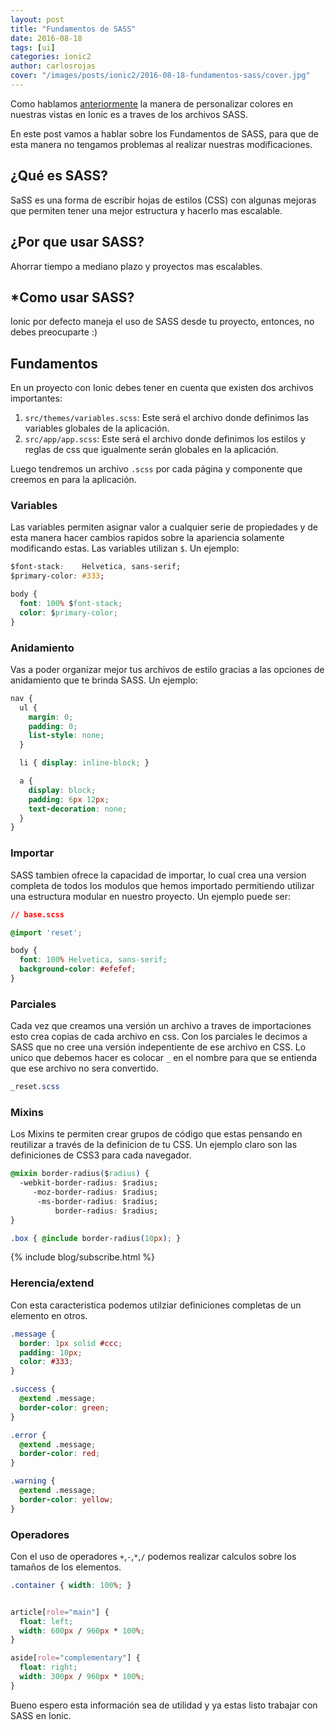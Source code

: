 ```yaml
---
layout: post
title: "Fundamentos de SASS"
date: 2016-08-18
tags: [ui]
categories: ionic2
author: carlosrojas
cover: "/images/posts/ionic2/2016-08-18-fundamentos-sass/cover.jpg"
---
```


<amp-img width="1024" height="512" layout="responsive" src="/images/posts/ionic2/2016-08-18-fundamentos-sass/cover.jpg"></amp-img>

Como hablamos [anteriormente](https://www.ion-book.com/blog/ionic2/custom-colors/) la manera de personalizar colores en nuestras vistas en Ionic es a traves de los archivos SASS.

En este post vamos a hablar sobre los Fundamentos de SASS, para que de esta manera no tengamos problemas al realizar nuestras modificaciones.

<div class="row">
  <div class="col col-100 col-md-50 col-lg-50">
    <amp-img width="427" height="320" layout="responsive" src="/images/posts/ionic2/2016-08-18-fundamentos-sass/logo.png" alt="sass"></amp-img>
  </div>
</div>

## ¿Qué es SASS?

SaSS es una forma de escribir hojas de estilos (CSS) con algunas mejoras que permiten tener una mejor estructura y hacerlo mas escalable.

## ¿Por que usar SASS?

Ahorrar tiempo a mediano plazo y proyectos mas escalables.

## *Como usar SASS?

Ionic por defecto maneja el uso de SASS desde tu proyecto, entonces, no debes preocuparte :)

## Fundamentos

En un proyecto con Ionic debes tener en cuenta que existen dos archivos importantes:
 
1. `src/themes/variables.scss`: Este será el archivo donde definimos las variables globales de la aplicación.
1. `src/app/app.scss`: Este será el archivo donde definimos los estilos y reglas de css que igualmente serán globales en la aplicación.
 
Luego tendremos un archivo `.scss` por cada página y componente que creemos en para la aplicación.

### Variables

Las variables permiten asignar valor a cualquier serie de propiedades y de esta manera hacer cambios rapidos sobre la apariencia solamente modificando
estas. Las variables utilizan `$`. Un ejemplo:

```css
$font-stack:    Helvetica, sans-serif;
$primary-color: #333;

body {
  font: 100% $font-stack;
  color: $primary-color;
}
```

### Anidamiento

Vas a poder organizar mejor tus archivos de estilo gracias a las opciones de anidamiento que te brinda SASS. Un ejemplo:

```css
nav {
  ul {
    margin: 0;
    padding: 0;
    list-style: none;
  }

  li { display: inline-block; }

  a {
    display: block;
    padding: 6px 12px;
    text-decoration: none;
  }
}
```

### Importar

SASS tambien ofrece la capacidad de importar, lo cual  crea una version completa de todos los modulos que hemos importado permitiendo utilizar una estructura modular en nuestro proyecto. Un ejemplo puede ser:

```css
// base.scss

@import 'reset';

body {
  font: 100% Helvetica, sans-serif;
  background-color: #efefef;
}
```

### Parciales

Cada vez que creamos una versión un archivo a traves de importaciones esto crea copias de cada archivo en css. Con los parciales le decimos a SASS que no cree una versión indepentiente de ese archivo en CSS.
Lo unico que debemos hacer es colocar `_` en el nombre para que se entienda que ese archivo no sera convertido.

```css
_reset.scss
```

### Mixins

Los Mixins te permiten crear grupos de código que estas pensando en reutilizar a través de la definicion de tu CSS. Un ejemplo claro son las definiciones de CSS3 para cada navegador.

```css
@mixin border-radius($radius) {
  -webkit-border-radius: $radius;
     -moz-border-radius: $radius;
      -ms-border-radius: $radius;
          border-radius: $radius;
}

.box { @include border-radius(10px); }
```

{% include blog/subscribe.html %}

### Herencia/extend

Con esta caracteristica podemos utilziar definiciones completas de un elemento en otros.

```css
.message {
  border: 1px solid #ccc;
  padding: 10px;
  color: #333;
}

.success {
  @extend .message;
  border-color: green;
}

.error {
  @extend .message;
  border-color: red;
}

.warning {
  @extend .message;
  border-color: yellow;
}
```

### Operadores

Con el uso de operadores `+`,`-`,`*`,`/` podemos realizar calculos sobre los tamaños de los elementos.

```css
.container { width: 100%; }


article[role="main"] {
  float: left;
  width: 600px / 960px * 100%;
}

aside[role="complementary"] {
  float: right;
  width: 300px / 960px * 100%;
}
```

Bueno espero esta información sea de utilidad y ya estas listo trabajar con SASS en Ionic.
